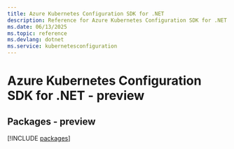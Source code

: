 ```yaml
---
title: Azure Kubernetes Configuration SDK for .NET
description: Reference for Azure Kubernetes Configuration SDK for .NET
ms.date: 06/13/2025
ms.topic: reference
ms.devlang: dotnet
ms.service: kubernetesconfiguration
---
```

# Azure Kubernetes Configuration SDK for .NET - preview
## Packages - preview
[!INCLUDE [packages](kubernetes-configuration-index.md)]